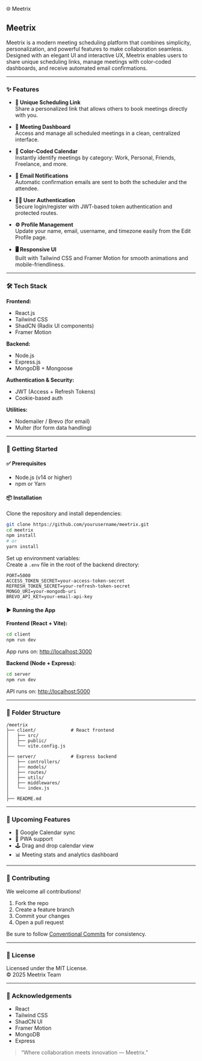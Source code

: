 🌐 Meetrix
## Meetrix

Meetrix is a modern meeting scheduling platform that combines simplicity, personalization, and powerful features to make collaboration seamless. Designed with an elegant UI and interactive UX, Meetrix enables users to share unique scheduling links, manage meetings with color-coded dashboards, and receive automated email confirmations.

---

### ✨ Features

- **🔗 Unique Scheduling Link**  
    Share a personalized link that allows others to book meetings directly with you.

- **📅 Meeting Dashboard**  
    Access and manage all scheduled meetings in a clean, centralized interface.

- **🌈 Color-Coded Calendar**  
    Instantly identify meetings by category: Work, Personal, Friends, Freelance, and more.

- **📧 Email Notifications**  
    Automatic confirmation emails are sent to both the scheduler and the attendee.

- **🧑‍💻 User Authentication**  
    Secure login/register with JWT-based token authentication and protected routes.

- **⚙️ Profile Management**  
    Update your name, email, username, and timezone easily from the Edit Profile page.

- **🖥️ Responsive UI**  
    Built with Tailwind CSS and Framer Motion for smooth animations and mobile-friendliness.

---

### 🛠️ Tech Stack

**Frontend:**
- React.js
- Tailwind CSS
- ShadCN (Radix UI components)
- Framer Motion

**Backend:**
- Node.js
- Express.js
- MongoDB + Mongoose

**Authentication & Security:**
- JWT (Access + Refresh Tokens)
- Cookie-based auth

**Utilities:**
- Nodemailer / Brevo (for email)
- Multer (for form data handling)

---

### 🚀 Getting Started

#### ✅ Prerequisites

- Node.js (v14 or higher)
- npm or Yarn

#### 📦 Installation

Clone the repository and install dependencies:

```bash
git clone https://github.com/yourusername/meetrix.git
cd meetrix
npm install
# or
yarn install
```

Set up environment variables:  
Create a `.env` file in the root of the backend directory:

```env
PORT=5000
ACCESS_TOKEN_SECRET=your-access-token-secret
REFRESH_TOKEN_SECRET=your-refresh-token-secret
MONGO_URI=your-mongodb-uri
BREVO_API_KEY=your-email-api-key
```

#### ▶️ Running the App

**Frontend (React + Vite):**
```bash
cd client
npm run dev
```
App runs on: [http://localhost:3000](http://localhost:3000)

**Backend (Node + Express):**
```bash
cd server
npm run dev
```
API runs on: [http://localhost:5000](http://localhost:5000)

---

### 🧾 Folder Structure

```
/meetrix
├── client/             # React frontend
│   ├── src/
│   ├── public/
│   └── vite.config.js
│
├── server/             # Express backend
│   ├── controllers/
│   ├── models/
│   ├── routes/
│   ├── utils/
│   ├── middlewares/
│   └── index.js
│
├── README.md
```

---

### 🧠 Upcoming Features

- 🔐 Google Calendar sync
- 📱 PWA support
- 🕹️ Drag and drop calendar view
- 📊 Meeting stats and analytics dashboard

---

### 🤝 Contributing

We welcome all contributions!

1. Fork the repo
2. Create a feature branch
3. Commit your changes
4. Open a pull request

Be sure to follow [Conventional Commits](https://www.conventionalcommits.org/) for consistency.

---

### 📄 License

Licensed under the MIT License.  
© 2025 Meetrix Team

---

### 🙌 Acknowledgements

- React
- Tailwind CSS
- ShadCN UI
- Framer Motion
- MongoDB
- Express

> “Where collaboration meets innovation — Meetrix.”
